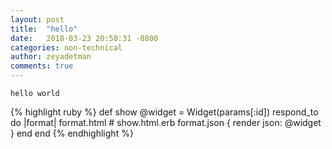 ```yaml
---
layout: post
title:  "hello"
date:   2018-03-23 20:50:31 -0800
categories: non-technical
author: zeyadetman
comments: true
---
```

`hello world`

{% highlight ruby %}
def show
  @widget = Widget(params[:id])
  respond_to do |format|
    format.html # show.html.erb
    format.json { render json: @widget }
  end
end
{% endhighlight %}
